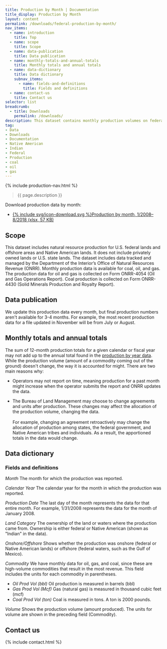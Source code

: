 ```yaml
---
title: Production by Month | Documentation
title_display: Production by Month
layout: content
permalink: /downloads/federal-production-by-month/
nav_items:
  - name: introduction
    title: Top
  - name: scope
    title: Scope
  - name: data-publication
    title: Data publication
  - name: monthly-totals-and-annual-totals
    title: Monthly totals and annual totals  
  - name: data-dictionary
    title: Data dictionary
    subnav_items:
      - name: fields-and-definitions
        title: Fields and definitions
  - name: contact-us
    title: Contact us
selector: list
breadcrumb:
  - title: Downloads
    permalink: /downloads/
description: This dataset contains monthly production volumes on federal lands and waters and Native American lands. We have monthly production data from January 2008 through the most recently available month, which is usually 3-4 months prior to the current month.
tag:
- Data
- Downloads
- Documentation
- Native American
- Indian
- Federal
- Production
- coal
- oil
- gas
---
```


{% include production-nav.html %}

> {{ page.description }}

<p class="downloads-download_links-intro">Download production data by month:
  <ul class="downloads-download_links list-unstyled">
    <li><a href="{{site.baseurl}}/downloads/monthly_production_12-2018.xlsx">{% include svg/icon-download.svg %}Production by month, 1/2008–8/2018 (xlsx, 57 KB)</a></li>
  </ul>
</p>

## Scope

This dataset includes natural resource production for U.S. federal lands and offshore areas and Native American lands. It does not include privately owned lands or U.S. state lands. The dataset includes data tracked and managed by the Department of the Interior’s Office of Natural Resources Revenue (ONRR). Monthly production data is available for coal, oil, and gas. The production data for oil and gas is collected on Form ONRR-4054 (Oil and Gas Operations Report). Coal production is collected on Form ONRR-4430 (Solid Minerals Production and Royalty Report).

## Data publication

We update this production data every month, but final production numbers aren't available for 3-4 months. For example, the most recent production data for a file updated in November will be from July or August.

## Monthly totals and annual totals

The sum of 12-month production totals for a given calendar or fiscal year may not add up to the annual total found in the [production by year data]({{site.baseurl}}//downloads/federal-production/). While the production volume (amount of a commodity coming out of the ground) doesn't change, the way it is accounted for might. There are two main reasons why:

- Operators may not report on time, meaning production for a past month might increase when the operator submits the report and ONRR updates the data.

- The Bureau of Land Management may choose to change agreements and units after production. These changes may affect the allocation of the production volume, changing the data. <br><br>For example, changing an agreement retroactively may change the allocation of production among states, the federal government, and Native American tribes and individuals. As a result, the apportioned totals in the data would change.

## Data dictionary

### Fields and definitions

_Month_ The month for which the production was reported.

_Calendar Year_ The calendar year for the month in which the production was reported. 

_Production Date_ The last day of the month represents the data for that entire month. For example, 1/31/2008 represents the data for the month of January 2008.

_Land Category_ The ownership of the land or waters where the production came from. Ownership is either federal or Native American (shown as "Indian" in the data).

_Onshore/Offshore_ Shows whether the production was onshore (federal or Native American lands) or offshore (federal waters, such as the Gulf of Mexico).

_Commodity_ We have monthly data for oil, gas, and coal, since these are high-volume commodities that result in the most revenue. This field includes the units for each commodity in parentheses.

- _Oil Prod Vol (bbl)_ Oil production is measured in barrels (bbl)
- _Gas Prod Vol (Mcf)_ Gas (natural gas) is measured in thousand cubic feet (mcf)
- _Coal Prod Vol (ton)_ Coal is measured in tons. A ton is 2000 pounds.

_Volume_ Shows the production volume (amount produced). The units for volume are shown in the preceding field (Commodity).

## Contact us

{% include contact.html %}
